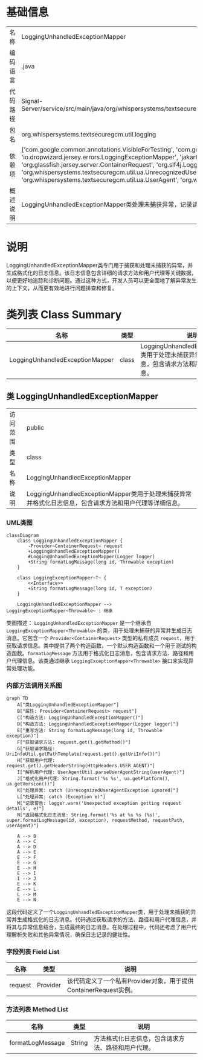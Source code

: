 # 基础信息

|      |      |
|------|------|
| 名称 | LoggingUnhandledExceptionMapper |
| 编码语言 | .java |
| 代码路径 | Signal-Server/service/src/main/java/org/whispersystems/textsecuregcm/util/logging/LoggingUnhandledExceptionMapper.java |
| 包名 | org.whispersystems.textsecuregcm.util.logging |
| 依赖项 | ['com.google.common.annotations.VisibleForTesting', 'com.google.common.net.HttpHeaders', 'io.dropwizard.jersey.errors.LoggingExceptionMapper', 'jakarta.inject.Provider', 'jakarta.ws.rs.core.Context', 'org.glassfish.jersey.server.ContainerRequest', 'org.slf4j.Logger', 'org.whispersystems.textsecuregcm.util.ua.UnrecognizedUserAgentException', 'org.whispersystems.textsecuregcm.util.ua.UserAgent', 'org.whispersystems.textsecuregcm.util.ua.UserAgentUtil'] |
| 概述说明 | LoggingUnhandledExceptionMapper类处理未捕获异常，记录请求方法和用户代理等详细信息。 |

# 说明

LoggingUnhandledExceptionMapper类专门用于捕获和处理未捕获的异常，并生成格式化的日志信息。该日志信息包含详细的请求方法和用户代理等关键数据，以便更好地追踪和诊断问题。通过这种方式，开发人员可以更全面地了解异常发生的上下文，从而更有效地进行问题排查和修复。

# 类列表 Class Summary

| 名称   | 类型  | 说明 |
|-------|------|-------------|
| LoggingUnhandledExceptionMapper | class | LoggingUnhandledExceptionMapper类用于处理未捕获异常并格式化日志信息，包含请求方法和用户代理等详细信息。 |



## 类 LoggingUnhandledExceptionMapper

|      |      |
|------|------|
| 访问范围 | public |
| 类型 | class |
| 名称 | LoggingUnhandledExceptionMapper |
| 说明 | LoggingUnhandledExceptionMapper类用于处理未捕获异常并格式化日志信息，包含请求方法和用户代理等详细信息。 |


### UML类图

```mermaid
classDiagram
    class LoggingUnhandledExceptionMapper {
        -Provider~ContainerRequest~ request
        +LoggingUnhandledExceptionMapper()
        #LoggingUnhandledExceptionMapper(Logger logger)
        +String formatLogMessage(long id, Throwable exception)
    }

    class LoggingExceptionMapper~T~ {
        <<Interface>>
        +String formatLogMessage(long id, T exception)
    }

    LoggingUnhandledExceptionMapper --> LoggingExceptionMapper~Throwable~ : 继承
```

类图描述：
`LoggingUnhandledExceptionMapper` 是一个继承自 `LoggingExceptionMapper<Throwable>` 的类，用于处理未捕获的异常并生成日志消息。它包含一个 `Provider<ContainerRequest>` 类型的私有成员 `request`，用于获取请求信息。类中提供了两个构造函数，一个默认构造函数和一个用于测试的构造函数。`formatLogMessage` 方法用于格式化日志消息，包含请求方法、路径和用户代理信息。该类通过继承 `LoggingExceptionMapper<Throwable>` 接口来实现异常处理功能。


### 内部方法调用关系图

```mermaid
graph TD
    A["类LoggingUnhandledExceptionMapper"]
    B["属性: Provider<ContainerRequest> request"]
    C["构造方法: LoggingUnhandledExceptionMapper()"]
    D["构造方法: LoggingUnhandledExceptionMapper(Logger logger)"]
    E["重写方法: String formatLogMessage(long id, Throwable exception)"]
    F["获取请求方法: request.get().getMethod()"]
    G["获取请求路径: UriInfoUtil.getPathTemplate(request.get().getUriInfo())"]
    H["获取用户代理: request.get().getHeaderString(HttpHeaders.USER_AGENT)"]
    I["解析用户代理: UserAgentUtil.parseUserAgentString(userAgent)"]
    J["格式化用户代理: String.format('%s %s', ua.getPlatform(), ua.getVersion())"]
    K["处理异常: catch (UnrecognizedUserAgentException ignored)"]
    L["处理异常: catch (Exception e)"]
    M["记录警告: logger.warn('Unexpected exception getting request details', e)"]
    N["返回格式化日志消息: String.format('%s at %s %s (%s)', super.formatLogMessage(id, exception), requestMethod, requestPath, userAgent)"]

    A --> B
    A --> C
    A --> D
    A --> E
    E --> F
    E --> G
    E --> H
    E --> I
    I --> J
    E --> K
    E --> L
    L --> M
    E --> N
```

这段代码定义了一个`LoggingUnhandledExceptionMapper`类，用于处理未捕获的异常并生成格式化的日志消息。代码通过获取请求的方法、路径和用户代理信息，并将其与异常信息结合，生成最终的日志消息。在处理过程中，代码还考虑了用户代理解析失败和其他异常情况，确保日志记录的健壮性。

### 字段列表 Field List

| 名称  | 类型  | 说明 |
|-------|-------|------|
| request | Provider<ContainerRequest> | 该代码定义了一个私有Provider对象，用于提供ContainerRequest实例。 |

### 方法列表 Method List

| 名称  | 类型  | 说明 |
|-------|-------|------|
| formatLogMessage | String | 方法格式化日志信息，包含请求方法、路径和用户代理。 |




